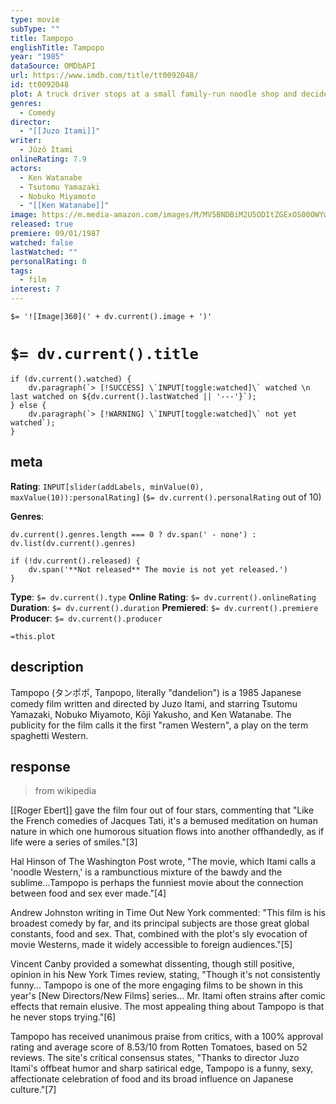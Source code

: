 ```yaml
---
type: movie
subType: ""
title: Tampopo
englishTitle: Tampopo
year: "1985"
dataSource: OMDbAPI
url: https://www.imdb.com/title/tt0092048/
id: tt0092048
plot: A truck driver stops at a small family-run noodle shop and decides to help its fledgling business. The story is intertwined with various vignettes about the relationship of love and food.
genres:
  - Comedy
director:
  - "[[Juzo Itami]]"
writer:
  - Jûzô Itami
onlineRating: 7.9
actors:
  - Ken Watanabe
  - Tsutomu Yamazaki
  - Nobuko Miyamoto
  - "[[Ken Watanabe]]"
image: https://m.media-amazon.com/images/M/MV5BNDBiM2U5ODItZGExOS00OWYwLTliNGEtODhlMjg1NzY3MmM5XkEyXkFqcGc@._V1_SX300.jpg
released: true
premiere: 09/01/1987
watched: false
lastWatched: ""
personalRating: 0
tags:
  - film
interest: 7
---
```

`$= '![Image|360](' + dv.current().image + ')'`

# `$= dv.current().title`
```dataviewjs
if (dv.current().watched) {
	dv.paragraph(`> [!SUCCESS] \`INPUT[toggle:watched]\` watched \n last watched on ${dv.current().lastWatched || '---'}`);
} else {
	dv.paragraph(`> [!WARNING] \`INPUT[toggle:watched]\` not yet watched`);
}
```
## meta

**Rating**:  `INPUT[slider(addLabels, minValue(0), maxValue(10)):personalRating]` (`$= dv.current().personalRating` out of 10)

**Genres**:
```dataviewjs
dv.current().genres.length === 0 ? dv.span(' - none') : dv.list(dv.current().genres)
```

```dataviewjs
if (!dv.current().released) {
	dv.span('**Not released** The movie is not yet released.')
}
```

**Type**: `$= dv.current().type`
**Online Rating**: `$= dv.current().onlineRating`
**Duration**:  `$= dv.current().duration`
**Premiered**: `$= dv.current().premiere`
**Producer**: `$= dv.current().producer`



`=this.plot`

## description

Tampopo (タンポポ, Tanpopo, literally "dandelion") is a 1985 Japanese comedy film written and directed by Juzo Itami, and starring Tsutomu Yamazaki, Nobuko Miyamoto, Kōji Yakusho, and Ken Watanabe. The publicity for the film calls it the first "ramen Western", a play on the term spaghetti Western.

## response
> from wikipedia

[[Roger Ebert]] gave the film four out of four stars, commenting that "Like the French comedies of Jacques Tati, it's a bemused meditation on human nature in which one humorous situation flows into another offhandedly, as if life were a series of smiles."[3]

Hal Hinson of The Washington Post wrote, "The movie, which Itami calls a 'noodle Western,' is a rambunctious mixture of the bawdy and the sublime...Tampopo is perhaps the funniest movie about the connection between food and sex ever made."[4]

Andrew Johnston writing in Time Out New York commented: "This film is his broadest comedy by far, and its principal subjects are those great global constants, food and sex. That, combined with the plot's sly evocation of movie Westerns, made it widely accessible to foreign audiences."[5]

Vincent Canby provided a somewhat dissenting, though still positive, opinion in his New York Times review, stating, "Though it's not consistently funny... Tampopo is one of the more engaging films to be shown in this year's [New Directors/New Films] series... Mr. Itami often strains after comic effects that remain elusive. The most appealing thing about Tampopo is that he never stops trying."[6]

Tampopo has received unanimous praise from critics, with a 100% approval rating and average score of 8.53/10 from Rotten Tomatoes, based on 52 reviews. The site's critical consensus states, "Thanks to director Juzo Itami's offbeat humor and sharp satirical edge, Tampopo is a funny, sexy, affectionate celebration of food and its broad influence on Japanese culture."[7]